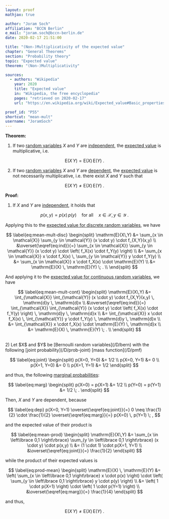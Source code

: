 ```yaml
---
layout: proof
mathjax: true

author: "Joram Soch"
affiliation: "BCCN Berlin"
e_mail: "joram.soch@bccn-berlin.de"
date: 2020-02-17 21:51:00

title: "(Non-)Multiplicativity of the expected value"
chapter: "General Theorems"
section: "Probability theory"
topic: "Expected value"
theorem: "(Non-)Multiplicativity"

sources:
  - authors: "Wikipedia"
    year: 2020
    title: "Expected value"
    in: "Wikipedia, the free encyclopedia"
    pages: "retrieved on 2020-02-17"
    url: "https://en.wikipedia.org/wiki/Expected_value#Basic_properties"

proof_id: "P55"
shortcut: "mean-mult"
username: "JoramSoch"
---
```



**Theorem:**

1) If two [random variables](/D/rvar) $X$ and $Y$ are [independent](/D/ind), the [expected value](/D/mean) is multiplicative, i.e.

$$ \label{eq:mean-mult}
\mathrm{E}(X\,Y) = \mathrm{E}(X) \, \mathrm{E}(Y) \; .
$$

2) If two [random variables](/D/rvar) $X$ and $Y$ are [dependent](/D/ind), the [expected value](/D/mean) is not necessarily multiplicative, i.e. there exist $X$ and $Y$ such that

$$ \label{eq:mean-nonmult}
\mathrm{E}(X\,Y) \neq \mathrm{E}(X) \, \mathrm{E}(Y) \; .
$$


**Proof:**

1) If $X$ and $Y$ are [independent](/D/ind), it holds that

$$ \label{eq:ind}
p(x,y) = p(x) \, p(y) \quad \text{for all} \quad x \in \mathcal{X}, y \in \mathcal{Y} \; .
$$

Applying this to the [expected value for discrete random variables](/D/mean), we have

$$ \label{eq:mean-mult-disc}
\begin{split}
\mathrm{E}(X\,Y) &= \sum_{x \in \mathcal{X}} \sum_{y \in \mathcal{Y}} (x \cdot y) \cdot f_{X,Y}(x,y) \\
&\overset{\eqref{eq:ind}}{=} \sum_{x \in \mathcal{X}} \sum_{y \in \mathcal{Y}} (x \cdot y) \cdot \left( f_X(x) \cdot f_Y(y) \right) \\
&= \sum_{x \in \mathcal{X}} x \cdot f_X(x) \, \sum_{y \in \mathcal{Y}} y \cdot f_Y(y) \\
&= \sum_{x \in \mathcal{X}} x \cdot f_X(x) \cdot \mathrm{E}(Y) \\
&= \mathrm{E}(X) \, \mathrm{E}(Y) \; . \\
\end{split}
$$

And applying it to the [expected value for continuous random variables](/D/mean), we have

$$ \label{eq:mean-mult-cont}
\begin{split}
\mathrm{E}(X\,Y) &= \int_{\mathcal{X}} \int_{\mathcal{Y}} (x \cdot y) \cdot f_{X,Y}(x,y) \, \mathrm{d}y \, \mathrm{d}x \\
&\overset{\eqref{eq:ind}}{=} \int_{\mathcal{X}} \int_{\mathcal{Y}} (x \cdot y) \cdot \left( f_X(x) \cdot f_Y(y) \right) \, \mathrm{d}y \, \mathrm{d}x \\
&= \int_{\mathcal{X}} x \cdot f_X(x) \, \int_{\mathcal{Y}} y \cdot f_Y(y)  \, \mathrm{d}y \, \mathrm{d}x \\
&= \int_{\mathcal{X}} x \cdot f_X(x) \cdot \mathrm{E}(Y) \, \mathrm{d}x \\
&= \mathrm{E}(X) \, \mathrm{E}(Y) \; . \\
\end{split}
$$

<br>
2) Let $X$ and $Y$ be [Bernoulli random variables](/D/bern) with the following [joint probability](/D/prob-joint) [mass function](/D/pmf)

$$ \label{eq:joint}
\begin{split}
p(X=0, Y=0) &= 1/2 \\
p(X=0, Y=1) &= 0 \\
p(X=1, Y=0) &= 0 \\
p(X=1, Y=1) &= 1/2
\end{split}
$$

and thus, the following [marginal probabilities](/D/prob-marg):

$$ \label{eq:marg}
\begin{split}
p(X=0) = p(X=1) &= 1/2 \\
p(Y=0) = p(Y=1) &= 1/2 \; .
\end{split}
$$

Then, $X$ and $Y$ are dependent, because

$$ \label{eq:dep}
p(X=0, Y=1) \overset{\eqref{eq:joint}}{=} 0 \neq \frac{1}{2} \cdot \frac{1}{2} \overset{\eqref{eq:marg}}{=} p(X=0) \, p(Y=1) \; ,
$$

and the expected value of their product is

$$ \label{eq:mean-prod}
\begin{split}
\mathrm{E}(X\,Y) &= \sum_{x \in \left\lbrace 0,1 \right\rbrace} \sum_{y \in \left\lbrace 0,1 \right\rbrace} (x \cdot y) \cdot p(x,y) \\
&= (1 \cdot 1) \cdot p(X=1, Y=1) \\
&\overset{\eqref{eq:joint}}{=} \frac{1}{2}
\end{split}
$$

while the product of their expected values is

$$ \label{eq:prod-mean}
\begin{split}
\mathrm{E}(X) \, \mathrm{E}(Y) &= \left( \sum_{x \in \left\lbrace 0,1 \right\rbrace} x \cdot p(x) \right) \cdot \left( \sum_{y \in \left\lbrace 0,1 \right\rbrace} y \cdot p(y) \right) \\
&= \left( 1 \cdot p(X=1) \right) \cdot \left( 1 \cdot p(Y=1) \right) \\
&\overset{\eqref{eq:marg}}{=} \frac{1}{4}
\end{split}
$$

and thus,

$$ \label{eq:mean-nonmult-qed}
\mathrm{E}(X\,Y) \neq \mathrm{E}(X) \, \mathrm{E}(Y) \; .
$$